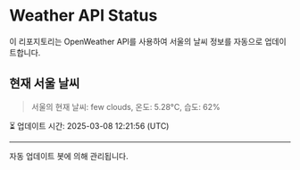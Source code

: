 
# Weather API Status

이 리포지토리는 OpenWeather API를 사용하여 서울의 날씨 정보를 자동으로 업데이트합니다.

## 현재 서울 날씨
> 서울의 현재 날씨: few clouds, 온도: 5.28°C, 습도: 62%

⏳ 업데이트 시간: 2025-03-08 12:21:56 (UTC)

---
자동 업데이트 봇에 의해 관리됩니다.
